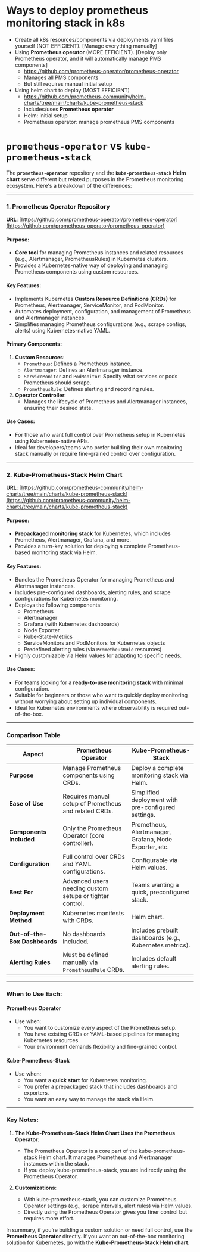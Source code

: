 # Ways to deploy prometheus monitoring stack in k8s

- Create all k8s resources/components via deployments yaml files yourself (NOT EFFICIENT). [Manage everything manually]
- Using **Prometheus operator** (MORE EFFICIENT). [Deploy only Prometheus operator, and it will automatically manage PMS components]
  - https://github.com/prometheus-operator/prometheus-operator
  - Manages all PMS components
  - But still requires manual initial setup
- Using helm chart to deploy (MOST EFFICIENT)
  - https://github.com/prometheus-community/helm-charts/tree/main/charts/kube-prometheus-stack
  - Includes/uses **Prometheus operator**
  - Helm: initial setup
  - Prometheus operator: manage prometheus PMS components

# `prometheus-operator` vs `kube-prometheus-stack`

The **`prometheus-operator`** repository and the **`kube-prometheus-stack` Helm chart** serve different but related purposes in the Prometheus monitoring ecosystem. Here's a breakdown of the differences:

---

### 1. **Prometheus Operator Repository**
**URL**: [https://github.com/prometheus-operator/prometheus-operator](https://github.com/prometheus-operator/prometheus-operator)

#### Purpose:
- **Core tool** for managing Prometheus instances and related resources (e.g., Alertmanager, PrometheusRules) in Kubernetes clusters.
- Provides a Kubernetes-native way of deploying and managing Prometheus components using custom resources.

#### Key Features:
- Implements Kubernetes **Custom Resource Definitions (CRDs)** for Prometheus, Alertmanager, ServiceMonitor, and PodMonitor.
- Automates deployment, configuration, and management of Prometheus and Alertmanager instances.
- Simplifies managing Prometheus configurations (e.g., scrape configs, alerts) using Kubernetes-native YAML.

#### Primary Components:
1. **Custom Resources**:
   - `Prometheus`: Defines a Prometheus instance.
   - `Alertmanager`: Defines an Alertmanager instance.
   - `ServiceMonitor` and `PodMonitor`: Specify what services or pods Prometheus should scrape.
   - `PrometheusRule`: Defines alerting and recording rules.
2. **Operator Controller**:
   - Manages the lifecycle of Prometheus and Alertmanager instances, ensuring their desired state.

#### Use Cases:
- For those who want full control over Prometheus setup in Kubernetes using Kubernetes-native APIs.
- Ideal for developers/teams who prefer building their own monitoring stack manually or require fine-grained control over configuration.

---

### 2. **Kube-Prometheus-Stack Helm Chart**
**URL**: [https://github.com/prometheus-community/helm-charts/tree/main/charts/kube-prometheus-stack](https://github.com/prometheus-community/helm-charts/tree/main/charts/kube-prometheus-stack)

#### Purpose:
- **Prepackaged monitoring stack** for Kubernetes, which includes Prometheus, Alertmanager, Grafana, and more.
- Provides a turn-key solution for deploying a complete Prometheus-based monitoring stack via Helm.

#### Key Features:
- Bundles the Prometheus Operator for managing Prometheus and Alertmanager instances.
- Includes pre-configured dashboards, alerting rules, and scrape configurations for Kubernetes monitoring.
- Deploys the following components:
  - Prometheus
  - Alertmanager
  - Grafana (with Kubernetes dashboards)
  - Node Exporter
  - Kube-State-Metrics
  - ServiceMonitors and PodMonitors for Kubernetes objects
  - Predefined alerting rules (via `PrometheusRule` resources)
- Highly customizable via Helm values for adapting to specific needs.

#### Use Cases:
- For teams looking for a **ready-to-use monitoring stack** with minimal configuration.
- Suitable for beginners or those who want to quickly deploy monitoring without worrying about setting up individual components.
- Ideal for Kubernetes environments where observability is required out-of-the-box.

---

### Comparison Table

| **Aspect**                     | **Prometheus Operator**                                    | **Kube-Prometheus-Stack**                             |
|---------------------------------|-----------------------------------------------------------|------------------------------------------------------|
| **Purpose**                     | Manage Prometheus components using CRDs.                  | Deploy a complete monitoring stack via Helm.         |
| **Ease of Use**                 | Requires manual setup of Prometheus and related CRDs.     | Simplified deployment with pre-configured settings.  |
| **Components Included**         | Only the Prometheus Operator (core controller).           | Prometheus, Alertmanager, Grafana, Node Exporter, etc. |
| **Configuration**               | Full control over CRDs and YAML configurations.           | Configurable via Helm values.                        |
| **Best For**                    | Advanced users needing custom setups or tighter control.  | Teams wanting a quick, preconfigured stack.          |
| **Deployment Method**           | Kubernetes manifests with CRDs.                          | Helm chart.                                          |
| **Out-of-the-Box Dashboards**   | No dashboards included.                                   | Includes prebuilt dashboards (e.g., Kubernetes metrics). |
| **Alerting Rules**              | Must be defined manually via `PrometheusRule` CRDs.       | Includes default alerting rules.                     |

---

### When to Use Each:

#### **Prometheus Operator**
- Use when:
  - You want to customize every aspect of the Prometheus setup.
  - You have existing CRDs or YAML-based pipelines for managing Kubernetes resources.
  - Your environment demands flexibility and fine-grained control.

#### **Kube-Prometheus-Stack**
- Use when:
  - You want a **quick start** for Kubernetes monitoring.
  - You prefer a prepackaged stack that includes dashboards and exporters.
  - You want an easy way to manage the stack via Helm.

---

### Key Notes:
1. **The Kube-Prometheus-Stack Helm Chart Uses the Prometheus Operator**:
   - The Prometheus Operator is a core part of the kube-prometheus-stack Helm chart. It manages Prometheus and Alertmanager instances within the stack.
   - If you deploy kube-prometheus-stack, you are indirectly using the Prometheus Operator.

2. **Customizations**:
   - With kube-prometheus-stack, you can customize Prometheus Operator settings (e.g., scrape intervals, alert rules) via Helm values.
   - Directly using the Prometheus Operator gives you finer control but requires more effort.

In summary, if you’re building a custom solution or need full control, use the **Prometheus Operator** directly. If you want an out-of-the-box monitoring solution for Kubernetes, go with the **Kube-Prometheus-Stack Helm chart**.
